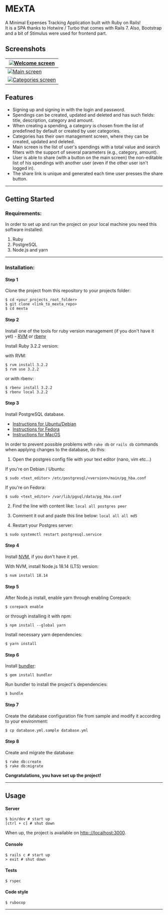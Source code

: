 # **MExTA**

A Minimal Expenses Tracking Application built with Ruby on Rails! \
It is a SPA thanks to Hotwire / Turbo that comes with Rails 7. Also, Bootstrap and a bit of Stimulus were used for frontend part.

## Screenshots

| [![Welcome screen](https://i.postimg.cc/2yK6BQL5/Screenshot-from-2023-11-15-11-40-31.png)](https://postimg.cc/Zv6ZGyck) |
| --- |
| [![Main screen](https://i.postimg.cc/C5H33SSp/Screenshot-from-2023-11-15-11-55-15.png)](https://postimg.cc/4Hy2tCYW) |
| [![Categories screen](https://i.postimg.cc/G2zPV5VS/Screenshot-from-2023-11-15-11-58-03.png)](https://postimg.cc/Ppp882tm) |

## Features

- Signing up and signing in with the login and password.
- Spendings can be created, updated and deleted and has such fields: title, description, category and amount.
- When creating a spending, a category is chosen from the list of predefined by default or created by user categories.
- Categories has their own management screen, where they can be created, updated and deleted.
- Main screen is the list of user's spendings with a total value and search filters with the support of several parameters (e.g., category, amount).
- User is able to share (with a button on the main screen) the non-editable list of his spendings with another user (even if the other user isn't logged in).
- The share link is unique and generated each time user presses the share button.

--------

## Getting Started


### Requirements:

In order to set up and run the project on your local machine you need this
software installed:

1. Ruby
2. PostgreSQL
3. Node.js and yarn

--------

### Installation:

#### Step 1

Clone the project from this repository to your projects folder:

```shell
$ cd <your_projects_root_folder>
$ git clone <link_to_mexta_repo>
$ cd mexta
```

#### Step 2

Install one of the tools for ruby version management (if you don't have it yet) -
[RVM](https://rvm.io/rvm/install) or [rbenv](https://github.com/rbenv/rbenv#installation)

Install Ruby 3.2.2 version:

with RVM:

```shell
$ rvm install 3.2.2
$ rvm use 3.2.2
```

or with rbenv:

```shell
$ rbenv install 3.2.2
$ rbenv local 3.2.2
```

#### Step 3

Install PostgreSQL database.

- [Instructions for Ubuntu/Debian](https://www.digitalocean.com/community/tutorials/how-to-install-postgresql-on-ubuntu-22-04-quickstart)
- [Instructions for Fedora](https://docs.fedoraproject.org/en-US/quick-docs/postgresql/)
- [Instructions for MacOS](https://sqlpad.io/tutorial/postgres-mac-installation)

In order to prevent possible problems with `rake db` or `rails db` commands
when applying changes to the database, do this:

1. Open the postgres config file with your text editor (nano, vim etc...)

If you're on Debian / Ubuntu:
```shell
$ sudo <text_editor> /etc/postgresql/<version>/main/pg_hba.conf
```

If you're on Fedora:
```shell
$ sudo <text_editor> /var/lib/pgsql/data/pg_hba.conf
```

2. Find the line with content like: `local all postgres peer`

3. Comment it out and paste this line below: `local all all md5`

4. Restart your Postgres server:

```shell
$ sudo systemctl restart postgresql.service
```

#### Step 4

Install [NVM](https://github.com/nvm-sh/nvm#installing-and-updating),
if you don't have it yet.

With NVM, install Node.js 18.14 (LTS) version:

```shell
$ nvm install 18.14
```

#### Step 5

After Node.js install, enable yarn through enabling Corepack:

```shell
$ corepack enable
```

or through installing it with npm:

```shell
$ npm install --global yarn
```

Install necessary yarn dependencies:

```shell
$ yarn install
```

#### Step 6

Install [bundler](https://bundler.io/):

```shell
$ gem install bundler
```

Run bundler to install the project's dependencies:

```shell
$ bundle
```

#### Step 7

Create the database configuration file from sample and modify it according to your environment:

```shell
$ cp database.yml.sample database.yml
```

#### Step 8

Create and migrate the database:

```shell
$ rake db:create
$ rake db:migrate
```

**Congratulations, you have set up the project!**

--------

## Usage

#### Server

```shell
$ bin/dev # start up
[ctrl + c] # shut down
```

When up, the project is available on
[http:://localhost:3000](http:://localhost:3000).

#### Console

```shell
$ rails c # start up
> exit # shut down
```

#### Tests

```shell
$ rspec
```

#### Code style

```shell
$ rubocop
```

---------------
